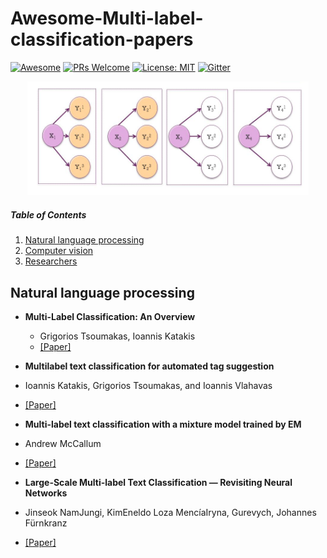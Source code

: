 # Awesome-Multi-label-classification-papers
[![Awesome](https://cdn.rawgit.com/sindresorhus/awesome/d7305f38d29fed78fa85652e3a63e154dd8e8829/media/badge.svg)](https://github.com/sindresorhus/awesome)
[![PRs Welcome](https://img.shields.io/badge/PRs-welcome-brightgreen.svg?style=flat-square)](http://makeapullrequest.com)
[![License: MIT](https://img.shields.io/badge/License-MIT-yellow.svg)](https://opensource.org/licenses/MIT)
[![Gitter](https://badges.gitter.im/Multi-label/community.svg)](https://gitter.im/Multi-label/community?utm_source=badge&utm_medium=badge&utm_campaign=pr-badge)
<p align="center">
  <img width="450" src="multi_label.png">
</p>


##### Table of Contents  

1. [Natural language processing](#NLP)  
2. [Computer vision](#Computer-vision)
3. [Researchers](#Researchers)



## Natural language processing



- **Multi-Label Classification: An Overview**
  - Grigorios Tsoumakas, Ioannis Katakis 
  - [[Paper]](http://citeseerx.ist.psu.edu/viewdoc/summary?doi=10.1.1.104.9401)
  
- **Multilabel text classification for automated tag suggestion**
- Ioannis Katakis, Grigorios Tsoumakas, and Ioannis Vlahavas
- [[Paper]](https://www.kde.cs.uni-kassel.de/ws/rsdc08/pdf/9.pdf)


- **Multi-label text classification with a mixture model trained by EM**
- Andrew McCallum
- [[Paper]](https://mimno.infosci.cornell.edu/info6150/readings/multilabel.pdf)


- **Large-Scale Multi-label Text Classification — Revisiting Neural Networks**
- Jinseok NamJungi, KimEneldo Loza MencíaIryna, Gurevych, Johannes Fürnkranz
- [[Paper]](https://arxiv.org/pdf/1312.5419)




